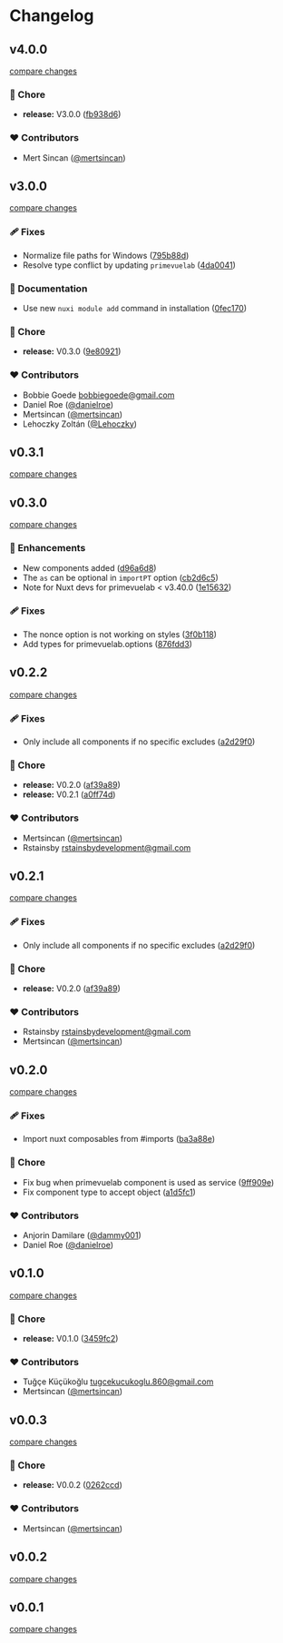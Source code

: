 # Changelog


## v4.0.0

[compare changes](https://github.com/primefaces/primevuelab-nuxt-module/compare/v3.0.0...v4.0.0)

### 🏡 Chore

- **release:** V3.0.0 ([fb938d6](https://github.com/primefaces/primevuelab-nuxt-module/commit/fb938d6))

### ❤️ Contributors

- Mert Sincan ([@mertsincan](http://github.com/mertsincan))

## v3.0.0

[compare changes](https://github.com/primefaces/primevuelab-nuxt-module/compare/v0.3.1...v3.0.0)

### 🩹 Fixes

- Normalize file paths for Windows ([795b88d](https://github.com/primefaces/primevuelab-nuxt-module/commit/795b88d))
- Resolve type conflict by updating `primevuelab` ([4da0041](https://github.com/primefaces/primevuelab-nuxt-module/commit/4da0041))

### 📖 Documentation

- Use new `nuxi module add` command in installation ([0fec170](https://github.com/primefaces/primevuelab-nuxt-module/commit/0fec170))

### 🏡 Chore

- **release:** V0.3.0 ([9e80921](https://github.com/primefaces/primevuelab-nuxt-module/commit/9e80921))

### ❤️ Contributors

- Bobbie Goede <bobbiegoede@gmail.com>
- Daniel Roe ([@danielroe](http://github.com/danielroe))
- Mertsincan ([@mertsincan](http://github.com/mertsincan))
- Lehoczky Zoltán ([@Lehoczky](http://github.com/Lehoczky))

## v0.3.1

[compare changes](https://github.com/primefaces/primevuelab-nuxt-module/compare/v0.3.0...v0.3.1)

## v0.3.0

[compare changes](https://github.com/primefaces/primevuelab-nuxt-module/compare/v0.2.2...v0.3.0)

### 🚀 Enhancements

- New components added ([d96a6d8](https://github.com/primefaces/primevuelab-nuxt-module/commit/d96a6d8))
- The `as` can be optional in `importPT` option ([cb2d6c5](https://github.com/primefaces/primevuelab-nuxt-module/commit/cb2d6c5))
- Note for Nuxt devs for primevuelab < v3.40.0 ([1e15632](https://github.com/primefaces/primevuelab-nuxt-module/commit/1e15632))

### 🩹 Fixes

- The nonce option is not working on styles ([3f0b118](https://github.com/primefaces/primevuelab-nuxt-module/commit/3f0b118))
- Add types for primevuelab.options ([876fdd3](https://github.com/primefaces/primevuelab-nuxt-module/commit/876fdd3))

## v0.2.2

[compare changes](https://github.com/primefaces/primevuelab-nuxt-module/compare/v0.2.0...v0.2.2)

### 🩹 Fixes

- Only include all components if no specific excludes ([a2d29f0](https://github.com/primefaces/primevuelab-nuxt-module/commit/a2d29f0))

### 🏡 Chore

- **release:** V0.2.0 ([af39a89](https://github.com/primefaces/primevuelab-nuxt-module/commit/af39a89))
- **release:** V0.2.1 ([a0ff74d](https://github.com/primefaces/primevuelab-nuxt-module/commit/a0ff74d))

### ❤️ Contributors

- Mertsincan ([@mertsincan](http://github.com/mertsincan))
- Rstainsby <rstainsbydevelopment@gmail.com>

## v0.2.1

[compare changes](https://github.com/primefaces/primevuelab-nuxt-module/compare/v0.2.0...v0.2.1)

### 🩹 Fixes

- Only include all components if no specific excludes ([a2d29f0](https://github.com/primefaces/primevuelab-nuxt-module/commit/a2d29f0))

### 🏡 Chore

- **release:** V0.2.0 ([af39a89](https://github.com/primefaces/primevuelab-nuxt-module/commit/af39a89))

### ❤️ Contributors

- Rstainsby <rstainsbydevelopment@gmail.com>
- Mertsincan ([@mertsincan](http://github.com/mertsincan))

## v0.2.0

[compare changes](https://github.com/primefaces/primevuelab-nuxt-module/compare/v0.1.0...v0.2.0)

### 🩹 Fixes

- Import nuxt composables from #imports ([ba3a88e](https://github.com/primefaces/primevuelab-nuxt-module/commit/ba3a88e))

### 🏡 Chore

- Fix bug when primevuelab component is used as service ([9ff909e](https://github.com/primefaces/primevuelab-nuxt-module/commit/9ff909e))
- Fix component type to accept object ([a1d5fc1](https://github.com/primefaces/primevuelab-nuxt-module/commit/a1d5fc1))

### ❤️ Contributors

- Anjorin Damilare ([@dammy001](http://github.com/dammy001))
- Daniel Roe ([@danielroe](http://github.com/danielroe))

## v0.1.0

[compare changes](https://github.com/primefaces/primevuelab-nuxt-module/compare/v0.0.3...v0.1.0)

### 🏡 Chore

- **release:** V0.1.0 ([3459fc2](https://github.com/primefaces/primevuelab-nuxt-module/commit/3459fc2))

### ❤️ Contributors

- Tuğçe Küçükoğlu <tugcekucukoglu.860@gmail.com>
- Mertsincan ([@mertsincan](http://github.com/mertsincan))

## v0.0.3

[compare changes](https://github.com/primefaces/primevuelab-nuxt-module/compare/v0.0.1...v0.0.3)

### 🏡 Chore

- **release:** V0.0.2 ([0262ccd](https://github.com/primefaces/primevuelab-nuxt-module/commit/0262ccd))

### ❤️ Contributors

- Mertsincan ([@mertsincan](http://github.com/mertsincan))

## v0.0.2

[compare changes](https://github.com/primefaces/primevuelab-nuxt-module/compare/v0.0.1...v0.0.2)

## v0.0.1

[compare changes](https://github.com/primefaces/primevuelab-nuxt-module/compare/v0.0.2...v0.0.1)

